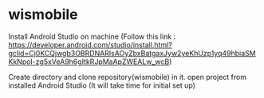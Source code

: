 # wismobile


Install Android Studio on machine (Follow this link : https://developer.android.com/studio/install.html?gclid=Cj0KCQjwgb3OBRDNARIsAOyZbxBatgaxJyw2yeKhUzp1yq49hbiaSMKkNpoI-zg5xVeA9h6gItkRJpMaApZWEALw_wcB)

Create directory and clone repository(wismobile) in it. 
open project from installed Android Studio (It will take time for initial set up)
